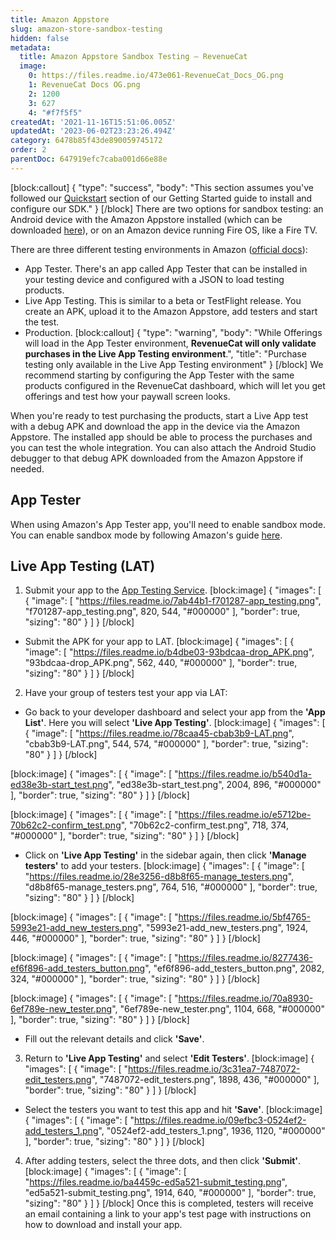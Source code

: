 ```yaml
---
title: Amazon Appstore
slug: amazon-store-sandbox-testing
hidden: false
metadata:
  title: Amazon Appstore Sandbox Testing – RevenueCat
  image:
    0: https://files.readme.io/473e061-RevenueCat_Docs_OG.png
    1: RevenueCat Docs OG.png
    2: 1200
    3: 627
    4: "#f7f5f5"
createdAt: '2021-11-16T15:51:06.005Z'
updatedAt: '2023-06-02T23:23:26.494Z'
category: 6478b85f43de890059745172
order: 2
parentDoc: 647919efc7caba001d66e88e
---
```

[block:callout]
{
  "type": "success",
  "body": "This section assumes you've followed our [Quickstart](doc:getting-started-1) section of our Getting Started guide to install and configure our SDK."
}
[/block]
There are two options for sandbox testing: an Android device with the Amazon Appstore installed (which can be downloaded [here](https://www.amazon.com/gp/mas/get/amazonapp)), or on an Amazon device running Fire OS, like a Fire TV.

There are three different testing environments in Amazon ([official docs](https://developer.amazon.com/docs/in-app-purchasing/iap-testing-overview.html)):
- App Tester. There's an app called App Tester that can be installed in your testing device and configured with a JSON to load testing products.
- Live App Testing. This is similar to a beta or TestFlight release. You create an APK, upload it to the Amazon Appstore, add testers and start the test.
- Production.
[block:callout]
{
  "type": "warning",
  "body": "While Offerings will load in the App Tester environment, **RevenueCat will only validate purchases in the Live App Testing environment**.",
  "title": "Purchase testing only available in the Live App Testing environment"
}
[/block]
We recommend starting by configuring the App Tester with the same products configured in the RevenueCat dashboard, which will let you get offerings and test how your paywall screen looks. 

When you're ready to test purchasing the products, start a Live App test with a debug APK and download the app in the device via the Amazon Appstore. The installed app should be able to process the purchases and you can test the whole integration. You can also attach the Android Studio debugger to that debug APK downloaded from the Amazon Appstore if needed.

## App Tester

When using Amazon's App Tester app, you'll need to enable sandbox mode. You can enable sandbox mode by following Amazon's guide [here](https://developer.amazon.com/docs/in-app-purchasing/iap-app-tester-user-guide.html#installtester).

## Live App Testing (LAT)

1. Submit your app to the [App Testing Service](https://developer.amazon.com/apps-and-games/test).
[block:image]
{
  "images": [
    {
      "image": [
        "https://files.readme.io/7ab44b1-f701287-app_testing.png",
        "f701287-app_testing.png",
        820,
        544,
        "#000000"
      ],
      "border": true,
      "sizing": "80"
    }
  ]
}
[/block]
* Submit the APK for your app to LAT.
[block:image]
{
  "images": [
    {
      "image": [
        "https://files.readme.io/b4dbe03-93bdcaa-drop_APK.png",
        "93bdcaa-drop_APK.png",
        562,
        440,
        "#000000"
      ],
      "border": true,
      "sizing": "80"
    }
  ]
}
[/block]
2. Have your group of testers test your app via LAT:
* Go back to your developer dashboard and select your app from the **'App List'**. Here you will select **'Live App Testing'**.
[block:image]
{
  "images": [
    {
      "image": [
        "https://files.readme.io/78caa45-cbab3b9-LAT.png",
        "cbab3b9-LAT.png",
        544,
        574,
        "#000000"
      ],
      "border": true,
      "sizing": "80"
    }
  ]
}
[/block]

[block:image]
{
  "images": [
    {
      "image": [
        "https://files.readme.io/b540d1a-ed38e3b-start_test.png",
        "ed38e3b-start_test.png",
        2004,
        896,
        "#000000"
      ],
      "border": true,
      "sizing": "80"
    }
  ]
}
[/block]

[block:image]
{
  "images": [
    {
      "image": [
        "https://files.readme.io/e5712be-70b62c2-confirm_test.png",
        "70b62c2-confirm_test.png",
        718,
        374,
        "#000000"
      ],
      "border": true,
      "sizing": "80"
    }
  ]
}
[/block]
* Click on **'Live App Testing'** in the sidebar again, then click **'Manage testers'** to add your testers.
[block:image]
{
  "images": [
    {
      "image": [
        "https://files.readme.io/28e3256-d8b8f65-manage_testers.png",
        "d8b8f65-manage_testers.png",
        764,
        516,
        "#000000"
      ],
      "border": true,
      "sizing": "80"
    }
  ]
}
[/block]

[block:image]
{
  "images": [
    {
      "image": [
        "https://files.readme.io/5bf4765-5993e21-add_new_testers.png",
        "5993e21-add_new_testers.png",
        1924,
        446,
        "#000000"
      ],
      "border": true,
      "sizing": "80"
    }
  ]
}
[/block]

[block:image]
{
  "images": [
    {
      "image": [
        "https://files.readme.io/8277436-ef6f896-add_testers_button.png",
        "ef6f896-add_testers_button.png",
        2082,
        324,
        "#000000"
      ],
      "border": true,
      "sizing": "80"
    }
  ]
}
[/block]

[block:image]
{
  "images": [
    {
      "image": [
        "https://files.readme.io/70a8930-6ef789e-new_tester.png",
        "6ef789e-new_tester.png",
        1104,
        668,
        "#000000"
      ],
      "border": true,
      "sizing": "80"
    }
  ]
}
[/block]
* Fill out the relevant details and click **'Save'**.

3. Return to **'Live App Testing'** and select **'Edit Testers'**.
[block:image]
{
  "images": [
    {
      "image": [
        "https://files.readme.io/3c31ea7-7487072-edit_testers.png",
        "7487072-edit_testers.png",
        1898,
        436,
        "#000000"
      ],
      "border": true,
      "sizing": "80"
    }
  ]
}
[/block]
* Select the testers you want to test this app and hit **'Save'**.
[block:image]
{
  "images": [
    {
      "image": [
        "https://files.readme.io/09efbc3-0524ef2-add_testers_1.png",
        "0524ef2-add_testers_1.png",
        1936,
        1120,
        "#000000"
      ],
      "border": true,
      "sizing": "80"
    }
  ]
}
[/block]
4. After adding testers, select the three dots, and then click **'Submit'**.
[block:image]
{
  "images": [
    {
      "image": [
        "https://files.readme.io/ba4459c-ed5a521-submit_testing.png",
        "ed5a521-submit_testing.png",
        1914,
        640,
        "#000000"
      ],
      "border": true,
      "sizing": "80"
    }
  ]
}
[/block]
Once this is completed, testers will receive an email containing a link to your app's test page with instructions on how to download and install your app.
